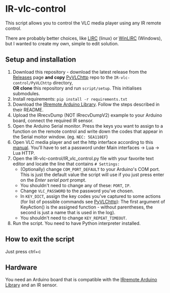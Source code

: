 # IR-vlc-control
This script allows you to control the VLC media player using any IR remote control.

There are probably better choices, like [LIRC](http://www.lirc.org/) (linux) or [WinLIRC](http://winlirc.sourceforge.net/) (Windows), but I wanted to create my own, simple to edit solution.

## Setup and installation
1. Download this repository - download the latest release from the [Releases](https://github.com/ondras12345/IR-vlc-control/releases) page **and copy** [PyVLChttp](https://github.com/cheydrick/PyVLChttp/) repo to the `IR-vlc-control/PyVLChttp` directory,    
**OR clone** this repository and run `script/setup`. This initialises submodules.
1. Install requirements: `pip install -r requirements.txt`
1. Download the [IRremote Arduino Library](https://github.com/z3t0/Arduino-IRremote). Follow the steps described in their README.
1. Upload the IRrecvDump (NOT IRrecvDumpV2) example to your Arduino board, connect the required IR sensor.
1. Open the Arduino Serial monitor. Press the keys you want to assign to a function on the remote control and write down the codes that appear in the Serial moitor window. (eg. `NEC: 5EA110EF`)
1. Open VLC media player and set the http interface according to this [manual](https://wiki.videolan.org/Documentation:Modules/http_intf/). You'll have to set a password under Main interfaces -> Lua -> Lua HTTP.
1. Open the IR-vlc-control/IR_vlc_control.py file with your favorite text editor and locate the line that contains `# Settings:`
    - (Optionally) change `COM_PORT_DEFAULT` to your Arduino's COM port. This is just the default value the script will use if you just press enter on the _Enter serial port_ prompt.
    - You shouldn't need to change any of these: `PORT`, `IP`.
    - Change `VLC_PASSWORD` to the password you've chosen.
    - In `KEY_DICT`, assign the key codes you've captured to some actions (for list of possible commands see [PyVLChttp](https://github.com/cheydrick/PyVLChttp)): The first argument of KeyAction() is the assigned function - without parentheses, the second is just a name that is used in the log).
    - You shouldn't need to change `KEY_REPEAT_TIMEOUT`.
1. Run the script. You need to have Python interpreter installed.

## How to exit the script
Just press ctrl+c

## Hardware
You need an Arduino board that is compatible with the [IRremote Arduino Library](https://github.com/z3t0/Arduino-IRremote) and an IR sensor.
